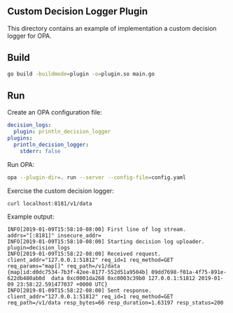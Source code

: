 ## Custom Decision Logger Plugin

This directory contains an example of implementation a custom decision
logger for OPA.

## Build

```bash
go build -buildmode=plugin -o=plugin.so main.go
```

## Run

Create an OPA configuration file:

```yaml
decision_logs:
  plugin: println_decision_logger
plugins:
  println_decision_logger:
    stderr: false
```

Run OPA:

```bash
opa --plugin-dir=. run --server --config-file=config.yaml
```

Exercise the custom decision logger:

```bash
curl localhost:8181/v1/data
```

Example output:

```
INFO[2019-01-09T15:58:10-08:00] First line of log stream.                     addrs="[:8181]" insecure_addr=
INFO[2019-01-09T15:58:10-08:00] Starting decision log uploader.               plugin=decision_logs
INFO[2019-01-09T15:58:22-08:00] Received request.                             client_addr="127.0.0.1:51812" req_id=1 req_method=GET req_params="map[]" req_path=/v1/data
{map[id:d0dc7534-7b3f-42ee-8177-552d51a9504b] 09dd7698-f01a-4f75-891e-622db480ab0d  data 0xc0001da268 0xc0003c39b0 127.0.0.1:51812 2019-01-09 23:58:22.591477037 +0000 UTC}
INFO[2019-01-09T15:58:22-08:00] Sent response.                                client_addr="127.0.0.1:51812" req_id=1 req_method=GET req_path=/v1/data resp_bytes=66 resp_duration=1.63197 resp_status=200
```
